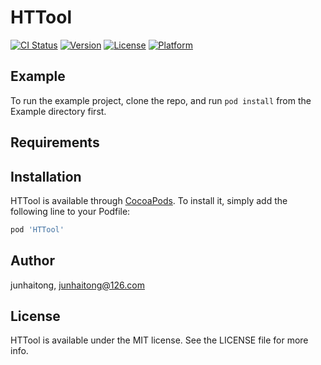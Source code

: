 # HTTool

[![CI Status](https://img.shields.io/travis/junhaitong/HTTool.svg?style=flat)](https://travis-ci.org/junhaitong/HTTool)
[![Version](https://img.shields.io/cocoapods/v/HTTool.svg?style=flat)](https://cocoapods.org/pods/HTTool)
[![License](https://img.shields.io/cocoapods/l/HTTool.svg?style=flat)](https://cocoapods.org/pods/HTTool)
[![Platform](https://img.shields.io/cocoapods/p/HTTool.svg?style=flat)](https://cocoapods.org/pods/HTTool)

## Example

To run the example project, clone the repo, and run `pod install` from the Example directory first.

## Requirements

## Installation

HTTool is available through [CocoaPods](https://cocoapods.org). To install
it, simply add the following line to your Podfile:

```ruby
pod 'HTTool'
```

## Author

junhaitong, junhaitong@126.com

## License

HTTool is available under the MIT license. See the LICENSE file for more info.
